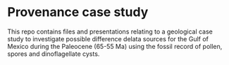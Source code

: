 # Provenance case study

This repo contains files and presentations relating to a geological case study to investigate possible difference delata sources for the Gulf of Mexico during the Paleocene (65-55 Ma) using the fossil record of pollen, spores and dinoflagellate cysts.
